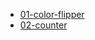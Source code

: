 - [01-color-flipper](https://salah91271997.github.io/vanilla-javascript-projects/small%20projects/01-color-flipper/index.html)
- [02-counter](https://salah91271997.github.io/vanilla-javascript-projects/small%20projects/02-counter/index.html)
